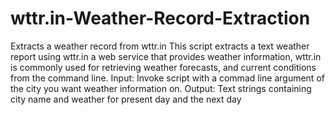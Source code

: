 # wttr.in-Weather-Record-Extraction
Extracts a weather record from wttr.in
This script extracts a text weather report using wttr.in a web service that provides weather information, wttr.in is commonly used for retrieving weather forecasts, and current conditions from the command line.
Input:
   Invoke script with a commad line argument of the city you want weather information on.
Output:
   Text strings containing city name and weather for present day and the next day
